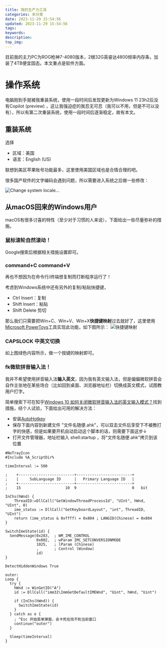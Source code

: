 ```yaml
---
title: 我的生产力工具
categories: 未分类
date: 2023-11-29 15:54:56
updated: 2023-11-29 15:54:56
tags:
keywords:
description:
top_img:
---
```


目前我的主力PC为ROG枪神7-4080版本，2根32G英睿达4800频率内存条，加装了4TB便宜固态。本文重点是软件方面。

# 操作系统
电脑刚到手就被我重装系统，使用一段时间后发现更新为Windows 11 23h2后没有Copilot (preview) ，这让我强迫症的我忍无可忍（我可以不用，但是不可以没有），所以有第二次重装系统，使用一段时间后逐渐稳定，故有本文。

## 重装系统
选择 
- 区域：美国
- 语言：English (US)

联想到美区苹果账号功能最多，这里使用美国区域也是合情合理的吧。

很多国产软件的文字编码会遇到问题，所以需要进入系统之后做一些修改：

![Change system locale...](change_system_locale.png)

## 从macOS回来的Windows用户
macOS有很多讨喜的特性（至少对于习惯的人来说），下面给出一些尽量弥补的措施。

### 鼠标滚轮自然滚动！
Google搜索后根据相关措施设置即可。

### command+C command+V
再也不想因为在命令行/终端想复制而打断程序运行了！

考虑到Windows系统中还有另外的复制/粘贴快捷键，
- Ctrl Insert：复制
- Shift Insert：粘贴
- Shift Delete 剪切

那么我们只需要把Win+C、Win+V、Win+X**快捷键映射**过去就好了，这里使用[Microsoft PowerToys](https://learn.microsoft.com/en-us/windows/powertoys/)工具实现此功能，如下图所示：
![快捷键映射](key_remap.jpg)

### CAPSLOCK 中英文切换
如上图绿色内容所示，做一个按键的映射即可。

### fk微软拼音输入法！
我并不希望使用拼音输入法**输入英文**，因为我有英文输入法，但是偏偏微软拼音会自作主张地在某些场合（比如回到桌面、浏览器地址栏）切换成英文模式，试图教用户打字。

简单搜索下可在知乎[Windows 10 如何关闭微软拼音输入法的英文输入模式？](https://www.zhihu.com/question/461304943)找到措施，经个人试验，下面给出可用的解决方法：
- 安装[AutoHotkey](https://www.autohotkey.com/)
- 保存下面内容到新建文件 "文件名随便.ahk"，可以双击文件后享受下不被教打字的快感，但是如果要开机自动启动这个脚本的话，则需要下面这步↓
- 打开文件管理器，地址栏输入 shell:startup ，将"文件名随便.ahk"拷贝到该位置

```
#NoTrayIcon
#Include %A_ScriptDir%

timeInterval := 500

;    +-------------------------+-------------------------+
;    |     SubLanguage ID      |   Primary Language ID   |
;    +-------------------------+-------------------------+
;    15                    10  9                         0   bit

InChs(hWnd) {
    ThreadID:=DllCall("GetWindowThreadProcessId", "UInt", hWnd, "UInt", 0)
    ime_status := DllCall("GetKeyboardLayout", "int", ThreadID, "UInt")
    return (ime_status & 0xffff) = 0x804 ; LANGID(Chinese) = 0x804
}

SwitchImeState(id) {
  SendMessage(0x283,  ; WM_IME_CONTROL
              0x002,  ; wParam IMC_SETCONVERSIONMODE
              1025,   ; lParam (Chinese)
              ,       ; Control (Window)
              id)
}

DetectHiddenWindows True

outer:
Loop {
  try {
    hWnd := WinGetID("A")
    id := DllCall("imm32\ImmGetDefaultIMEWnd", "Uint", hWnd, "Uint")

    if (InChs(hWnd)) {
      SwitchImeState(id)
    }
  } catch as e {
    ; ^Esc 开始菜单弹窗，会卡死在找不到当前窗口
    continue("outer")
  }

  Sleep(timeInterval)
}
```
